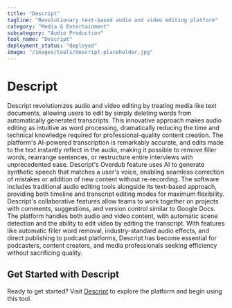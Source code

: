 ```yaml
---
title: "Descript"
tagline: "Revolutionary text-based audio and video editing platform"
category: "Media & Entertainment"
subcategory: "Audio Production"
tool_name: "Descript"
deployment_status: "deployed"
image: "/images/tools/descript-placeholder.jpg"
---
```


# Descript

Descript revolutionizes audio and video editing by treating media like text documents, allowing users to edit by simply deleting words from automatically generated transcripts. This innovative approach makes audio editing as intuitive as word processing, dramatically reducing the time and technical knowledge required for professional-quality content creation. The platform's AI-powered transcription is remarkably accurate, and edits made to the text instantly reflect in the audio, making it possible to remove filler words, rearrange sentences, or restructure entire interviews with unprecedented ease. Descript's Overdub feature uses AI to generate synthetic speech that matches a user's voice, enabling seamless correction of mistakes or addition of new content without re-recording. The software includes traditional audio editing tools alongside its text-based approach, providing both timeline and transcript editing modes for maximum flexibility. Descript's collaborative features allow teams to work together on projects with comments, suggestions, and version control similar to Google Docs. The platform handles both audio and video content, with automatic scene detection and the ability to edit video by editing the transcript. With features like automatic filler word removal, industry-standard audio effects, and direct publishing to podcast platforms, Descript has become essential for podcasters, content creators, and media professionals seeking efficiency without sacrificing quality.

## Get Started with Descript

Ready to get started? Visit [Descript](https://www.descript.com) to explore the platform and begin using this tool.
